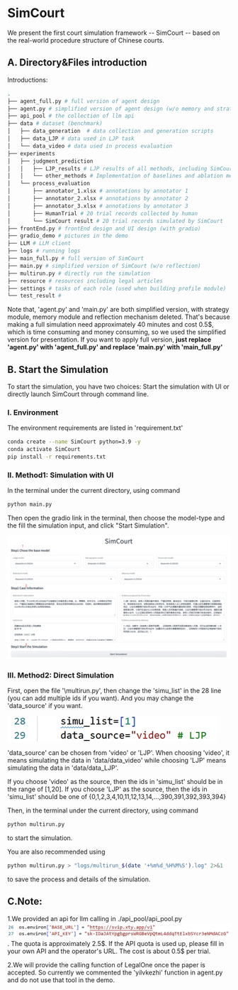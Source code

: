 # SimCourt
We present the first court simulation framework -- SimCourt -- based on the real-world procedure structure of Chinese courts.

## A. Directory&Files introduction

Introductions:
```bash
.
├── agent_full.py # full version of agent design
├── agent.py # simplified version of agent design (w/o memory and strategy)
├── api_pool # the collection of llm api
├── data # dataset (benchmark)
│   ├── data_generation  # data collection and generation scripts  
│   ├── data_LJP # data used in LJP task
│   └── data_video # data used in process evaluation
├── experiments
│   ├── judgment_prediction 
│   │   ├── LJP_results # LJP results of all methods, including SimCourt and Ablation Study
│   │   └── other_methods # Implementation of baselines and ablation methods
│   └── process_evaluation
│       ├── annotator_1.xlsx # annotations by annotator 1
│       ├── annotator_2.xlsx # annotations by annotator 2
│       ├── annotator_3.xlsx # annotations by annotator 3
│       ├── HumanTrial # 20 trial records collected by human 
│       └── SimCourt result # 20 trial records simulated by SimCourt 
├── frontEnd.py # frontEnd design and UI design (with gradio)
├── gradio_demo # pictures in the demo
├── LLM # LLM client 
├── logs # running logs
├── main_full.py # full version of SimCourt
├── main.py # simplified version of SimCourt (w/o reflection)
├── multirun.py # directly run the simulation
├── resource # resources including legal articles
├── settings # tasks of each role (used when building profile module)
└── test_result # 
```

Note that, 'agent.py' and 'main.py' are both simplified version, with strategy module, memory module and reflection mechanism deleted. That's because making a full simulation need approximately 40 minutes and cost 0.5$, which is time consuming and money consuming, so we used the simplified version for presentation. If you want to apply full version, **just replace 'agent.py' with 'agent_full.py' and replace 'main.py' with 'main_full.py'** 


## B. Start the Simulation
To start the simulation, you have two choices: Start the simulation with UI or directly launch SimCourt through command line.

### I. Environment

The environment requirements are listed in 'requirement.txt'

```bash
conda create --name SimCourt python=3.9 -y
conda activate SimCourt
pip install -r requirements.txt
```
### II. Method1: Simulation with UI

In the terminal under the current directory, using command 

```bash
python main.py
```

Then open the gradio link in the terminal, then choose the model-type and the fill the simulation input, and click "Start Simulation".

![alt text](image-2.png)

### III. Method2: Direct Simulation

First, open the file '\multirun.py', then change the 'simu_list' in the 28 line (you can add multiple ids if you want). And you may change the 'data_source' if you want.

![alt text](image.png)


'data_source' can be chosen from 'video' or 'LJP'. When choosing 'video', it means simulating the data in 'data/data_video' while choosing 'LJP' means simulating the data in 'data/data_LJP'.

If you choose 'video' as the source, then the ids in 'simu_list' should be in the range of [1,20]. If you choose 'LJP' as the source, then the ids in 'simu_list' should be one of {0,1,2,3,4,10,11,12,13,14,...,390,391,392,393,394}

Then, in the terminal under the current directory, using command 

```bash
python multirun.py
```

to start the simulation. 

You are also recommended using 

```bash
python multirun.py > "logs/multirun_$(date '+%m%d_%H%M%S').log" 2>&1
```

to save the process and details of the simulation.

<!-- Note: the simulation may takes over 30~50 minutes, which depends on the complexity of the case and api. -->







## C.Note: 
1.We provided an api for llm calling in 
./api_pool/api_pool.py
![alt text](image-1.png). The quota is approximately 2.5\$. If the API quota is used up, please fill in your own API and the operator's URL. The cost is about 0.5\$ per trial. 

2.We will provide the calling function of LegalOne once the paper is accepted. So currently we commented the 'yilvkezhi' function in agent.py and do not use that tool in the demo.
